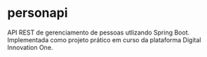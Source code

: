 # personapi
API REST de gerenciamento de pessoas utlizando Spring Boot. Implementada como projeto prático em curso da plataforma Digital Innovation One.
